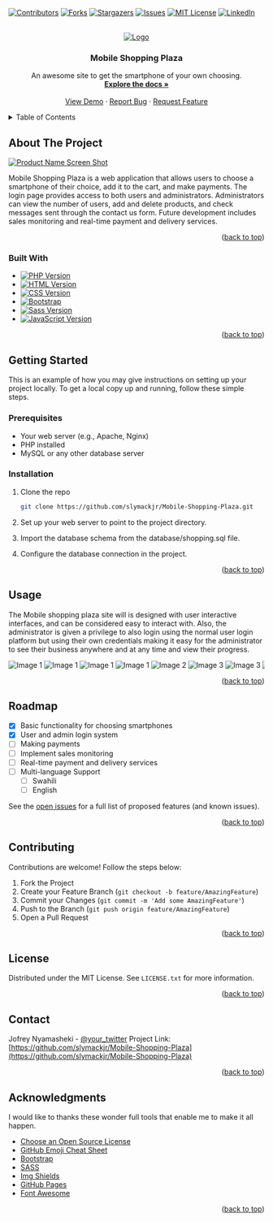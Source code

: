 <!-- Improved compatibility of back to top link: See: https://github.com/othneildrew/Best-README-Template/pull/73 -->
<a name="readme-top"></a>



<!-- PROJECT SHIELDS -->

[![Contributors][contributors-shield]][contributors-url]
[![Forks][forks-shield]][forks-url]
[![Stargazers][stars-shield]][stars-url]
[![Issues][issues-shield]][issues-url]
[![MIT License][license-shield]][license-url]
[![LinkedIn][linkedin-shield]][linkedin-url]



<!-- PROJECT LOGO -->
<br />
<div align="center">
  <a href="https://github.com/slymackjr/Mobile-Shopping-Plaza">
    <img src="screenshots/28.png" alt="Logo">
  </a>

  <h3 align="center">Mobile Shopping Plaza</h3>

  <p align="center">
    An awesome site to get the smartphone of your own choosing.
    <br />
    <a href="https://github.com/slymackjr/Mobile-Shopping-Plaza"><strong>Explore the docs »</strong></a>
    <br />
    <br />
    <a href="https://github.com/slymackjr/Mobile-Shopping-Plaza">View Demo</a>
    ·
    <a href="https://github.com/slymackjr/Mobile-Shopping-Plaza/issues">Report Bug</a>
    ·
    <a href="https://github.com/slymackjr/Mobile-Shopping-Plaza/issues">Request Feature</a>
  </p>
</div>



<!-- TABLE OF CONTENTS -->
<details>
  <summary>Table of Contents</summary>
  <ol>
    <li>
      <a href="#about-the-project">About The Project</a>
      <ul>
        <li><a href="#built-with">Built With</a></li>
      </ul>
    </li>
    <li>
      <a href="#getting-started">Getting Started</a>
      <ul>
        <li><a href="#prerequisites">Prerequisites</a></li>
        <li><a href="#installation">Installation</a></li>
      </ul>
    </li>
    <li><a href="#usage">Usage</a></li>
    <li><a href="#roadmap">Roadmap</a></li>
    <li><a href="#contributing">Contributing</a></li>
    <li><a href="#license">License</a></li>
    <li><a href="#contact">Contact</a></li>
    <li><a href="#acknowledgments">Acknowledgments</a></li>
  </ol>
</details>



<!-- ABOUT THE PROJECT -->
## About The Project

[![Product Name Screen Shot][product-screenshot]](https://example.com)

Mobile Shopping Plaza is a web application that allows users to choose a smartphone of their choice, add it to the cart, and make payments. The login page provides access to both users and administrators. Administrators can view the number of users, add and delete products, and check messages sent through the contact us form. Future development includes sales monitoring and real-time payment and delivery services.

<p align="right">(<a href="#readme-top">back to top</a>)</p>



### Built With

* [![PHP Version][PHP-shield]][PHP-url]
* [![HTML Version][HTML-shield]][HTML-url]
* [![CSS Version][CSS-shield]][CSS-url]
* [![Bootstrap][Bootstrap.com]][Bootstrap-url]
* [![Sass Version][Sass-shield]][Sass-url]
* [![JavaScript Version][JavaScript-shield]][JavaScript-url]


<p align="right">(<a href="#readme-top">back to top</a>)</p>



<!-- GETTING STARTED -->
## Getting Started

This is an example of how you may give instructions on setting up your project locally. To get a local copy up and running, follow these simple steps.
### Prerequisites

* Your web server (e.g., Apache, Nginx)
* PHP installed
* MySQL or any other database server

### Installation

1. Clone the repo
   ```sh
   git clone https://github.com/slymackjr/Mobile-Shopping-Plaza.git
   ```
2. Set up your web server to point to the project directory.

3. Import the database schema from the database/shopping.sql file.

4. Configure the database connection in the project.

<p align="right">(<a href="#readme-top">back to top</a>)</p>
<!-- USAGE -->   

## Usage

The Mobile shopping plaza site will is designed with user interactive interfaces,
 and can be considered easy to interact with. Also, the administrator is given 
a privilege to also login using the normal user login platform but using their own
 credentials making it easy for the administrator to see their business anywhere and at any time 
and view their progress.


<div style="overflow-x: auto; white-space: nowrap;">
  <img src="screenshots/1.png" alt="Image 1" style="display: inline-block; max-width: 100%;">
  <img src="screenshots/2.png" alt="Image 1" style="display: inline-block; max-width: 100%;">
  <img src="screenshots/3.png" alt="Image 1" style="display: inline-block; max-width: 100%;">
  <img src="screenshots/4.png" alt="Image 1" style="display: inline-block; max-width: 100%;">
  <img src="screenshots/5.png" alt="Image 2" style="display: inline-block; max-width: 100%;">
  <img src="screenshots/6.png" alt="Image 3" style="display: inline-block; max-width: 100%;">
  <img src="screenshots/7.png" alt="Image 3" style="display: inline-block; max-width: 100%;">
  <img src="screenshots/8.png" alt="Image 3" style="display: inline-block; max-width: 100%;">
  <img src="screenshots/9.png" alt="Image 3" style="display: inline-block; max-width: 100%;">
  <img src="screenshots/10.png" alt="Image 3" style="display: inline-block; max-width: 100%;">
  <img src="screenshots/11.png" alt="Image 3" style="display: inline-block; max-width: 100%;">
  <img src="screenshots/12.png" alt="Image 3" style="display: inline-block; max-width: 100%;">
  <img src="screenshots/13.png" alt="Image 3" style="display: inline-block; max-width: 100%;">
  <img src="screenshots/14.png" alt="Image 3" style="display: inline-block; max-width: 100%;">  
  <img src="screenshots/15.png" alt="Image 3" style="display: inline-block; max-width: 100%;">
  <img src="screenshots/16.png" alt="Image 3" style="display: inline-block; max-width: 100%;">
  <img src="screenshots/17.png" alt="Image 3" style="display: inline-block; max-width: 100%;">
  <img src="screenshots/18.png" alt="Image 3" style="display: inline-block; max-width: 100%;">
  <img src="screenshots/19.png" alt="Image 3" style="display: inline-block; max-width: 100%;">
  <img src="screenshots/20.png" alt="Image 3" style="display: inline-block; max-width: 100%;">
  <img src="screenshots/21.png" alt="Image 3" style="display: inline-block; max-width: 100%;">
  <img src="screenshots/22.png" alt="Image 3" style="display: inline-block; max-width: 100%;">
  <img src="screenshots/23.png" alt="Image 3" style="display: inline-block; max-width: 100%;">
  <img src="screenshots/24.png" alt="Image 3" style="display: inline-block; max-width: 100%;">
  <img src="screenshots/25.png" alt="Image 3" style="display: inline-block; max-width: 100%;">
  <img src="screenshots/26.png" alt="Image 3" style="display: inline-block; max-width: 100%;">
  <img src="screenshots/27.png" alt="Image 3" style="display: inline-block; max-width: 100%;">

</div>

<p align="right">(<a href="#readme-top">back to top</a>)</p>



<!-- ROADMAP -->
## Roadmap

- [x] Basic functionality for choosing smartphones
- [x] User and admin login system
- [ ] Making payments
- [ ]  Implement sales monitoring
- [ ] Real-time payment and delivery services
- [ ] Multi-language Support
    - [ ] Swahili
    - [ ] English

See the [open issues](https://github.com/slymackjr/Mobile-Shopping-Plaza/issues) for a full list of proposed features (and known issues).

<p align="right">(<a href="#readme-top">back to top</a>)</p>



<!-- CONTRIBUTING -->
## Contributing

Contributions are welcome! Follow the steps below:

1. Fork the Project
2. Create your Feature Branch (`git checkout -b feature/AmazingFeature`)
3. Commit your Changes (`git commit -m 'Add some AmazingFeature'`)
4. Push to the Branch (`git push origin feature/AmazingFeature`)
5. Open a Pull Request

<p align="right">(<a href="#readme-top">back to top</a>)</p>



<!-- LICENSE -->
## License

Distributed under the MIT License. See `LICENSE.txt` for more information.

<p align="right">(<a href="#readme-top">back to top</a>)</p>



<!-- CONTACT -->
## Contact

Jofrey Nyamasheki - [@your_twitter](https://twitter.com/your_username) 
Project Link: [https://github.com/slymackjr/Mobile-Shopping-Plaza](https://github.com/slymackjr/Mobile-Shopping-Plaza)

<p align="right">(<a href="#readme-top">back to top</a>)</p>



<!-- ACKNOWLEDGMENTS -->
## Acknowledgments

I would like to thanks these wonder full tools that enable me to make it all happen.

* [Choose an Open Source License](https://choosealicense.com)
* [GitHub Emoji Cheat Sheet](https://www.webpagefx.com/tools/emoji-cheat-sheet)
* [Bootstrap](https://getbootstrap.com/)
* [SASS](https://sass-lang.com/)
* [Img Shields](https://shields.io)
* [GitHub Pages](https://pages.github.com)
* [Font Awesome](https://fontawesome.com)

<p align="right">(<a href="#readme-top">back to top</a>)</p>



<!-- MARKDOWN LINKS & IMAGES -->
<!-- https://www.markdownguide.org/basic-syntax/#reference-style-links -->
[contributors-shield]: https://img.shields.io/github/contributors/slymackjr/Mobile-Shopping-Plaza.svg?style=for-the-badge
[contributors-url]: https://github.com/slymackjr/Mobile-Shopping-Plaza/graphs/contributors
[forks-shield]: https://img.shields.io/github/forks/slymackjr/Mobile-Shopping-Plaza.svg?style=for-the-badge
[forks-url]: https://github.com/slymackjr/Mobile-Shopping-Plaza/network/members
[stars-shield]: https://img.shields.io/github/stars/slymackjr/Mobile-Shopping-Plaza.svg?style=for-the-badge
[stars-url]: https://github.com/slymackjr/Mobile-Shopping-Plaza/stargazers
[issues-shield]: https://img.shields.io/github/issues/slymackjr/Mobile-Shopping-Plaza.svg?style=for-the-badge
[issues-url]: https://github.com/slymackjr/Mobile-Shopping-Plaza/issues
[license-shield]: https://img.shields.io/github/license/slymackjr/Mobile-Shopping-Plaza.svg?style=for-the-badge
[license-url]: https://github.com/slymackjr/Mobile-Shopping-Plaza/blob/master/LICENSE.txt
[linkedin-shield]: https://img.shields.io/badge/-LinkedIn-black.svg?style=for-the-badge&logo=linkedin&colorB=555
[linkedin-url]: https://linkedin.com/in/othneildrew
[product-screenshot]: screenshots/28.png
[Laravel.com]: https://img.shields.io/badge/Laravel-FF2D20?style=for-the-badge&logo=laravel&logoColor=white
[Laravel-url]: https://laravel.com
[Bootstrap.com]: https://img.shields.io/badge/Bootstrap-563D7C?style=for-the-badge&logo=bootstrap&logoColor=white
[Bootstrap-url]: https://getbootstrap.com
[Sass-shield]: https://img.shields.io/badge/Sass-v1.47.0-CC6699?style=for-the-badge&logo=sass&logoColor=white
[Sass-url]: https://sass-lang.com/
[HTML-shield]: https://img.shields.io/badge/HTML-v5-E34F26?style=for-the-badge&logo=html5&logoColor=white
[HTML-url]: https://developer.mozilla.org/en-US/docs/Web/HTML
[PHP-shield]: https://img.shields.io/badge/PHP-v8.0-777BB4?style=for-the-badge&logo=php&logoColor=white
[PHP-url]: https://www.php.net/
[CSS-shield]: https://img.shields.io/badge/CSS-v3-1572B6?style=for-the-badge&logo=css3&logoColor=white
[CSS-url]: https://developer.mozilla.org/en-US/docs/Web/CSS
[JavaScript-shield]: https://img.shields.io/badge/JavaScript-ES6-F7DF1E?style=for-the-badge&logo=javascript&logoColor=black
[JavaScript-url]: https://developer.mozilla.org/en-US/docs/Web/JavaScript


